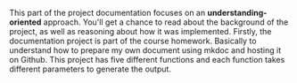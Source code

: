 This part of the project documentation focuses on an
**understanding-oriented** approach. You'll get a
chance to read about the background of the project,
as well as reasoning about how it was implemented.
 Firstly, the documentation project is part of the course homework.
 Basically to understand how to prepare my own document using mkdoc and hosting it on Github.
 This project has five different functions and each function takes different parameters to generate the output.